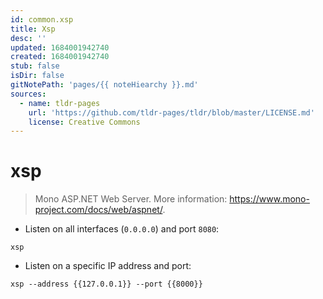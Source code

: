 ```yaml
---
id: common.xsp
title: Xsp
desc: ''
updated: 1684001942740
created: 1684001942740
stub: false
isDir: false
gitNotePath: 'pages/{{ noteHiearchy }}.md'
sources:
  - name: tldr-pages
    url: 'https://github.com/tldr-pages/tldr/blob/master/LICENSE.md'
    license: Creative Commons
---
```

# xsp

> Mono ASP.NET Web Server.
> More information: <https://www.mono-project.com/docs/web/aspnet/>.

- Listen on all interfaces (`0.0.0.0`) and port `8080`:

`xsp`

- Listen on a specific IP address and port:

`xsp --address {{127.0.0.1}} --port {{8000}}`

